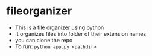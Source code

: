 # fileorganizer

- This is a file organizer using python
- It organizes files into folder of their extension names
- you can clone the repo
- To run:
     `python app.py <pathdir>`
